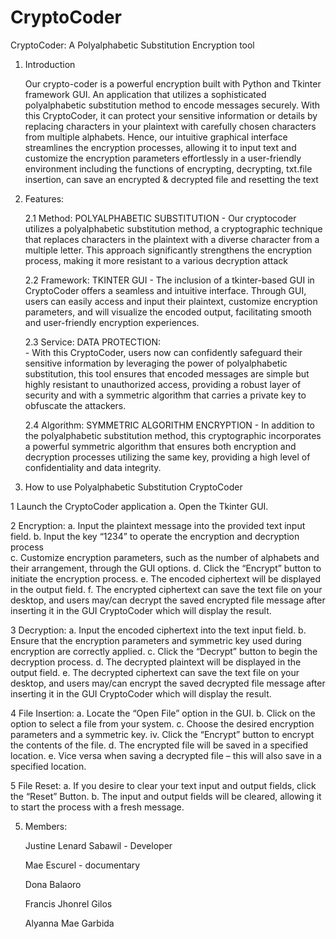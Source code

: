 # CryptoCoder


CryptoCoder: A Polyalphabetic Substitution Encryption tool 
 
 
1.	Introduction 
 
      Our crypto-coder is a powerful encryption built with Python and Tkinter framework GUI. 
      An application that utilizes a sophisticated polyalphabetic substitution method to encode messages securely.
      With this CryptoCoder, it can protect your sensitive information or details by replacing characters in your plaintext with carefully 
      chosen characters from multiple alphabets. Hence, our intuitive graphical interface streamlines the encryption processes, 
      allowing it to input text and customize the encryption parameters effortlessly in a user-friendly environment including the 
      functions of encrypting, decrypting, txt.file insertion, can save an encrypted & decrypted file and resetting the text 
      
2.	Features: 
 
      2.1	Method: POLYALPHABETIC SUBSTITUTION 
          - Our cryptocoder utilizes a polyalphabetic substitution method, a cryptographic technique that replaces characters in the plaintext
            with a diverse character from a multiple letter. This approach significantly strengthens the encryption process, making it 
            more resistant to a various decryption attack 

      2.2	Framework: TKINTER GUI 
          - The inclusion of a tkinter-based GUI in CryptoCoder offers a 
            seamless and intuitive interface. Through GUI, users can easily access and input their plaintext, customize encryption 
            parameters, and will visualize the encoded output, facilitating smooth and user-friendly encryption experiences.  

      2.3	Service: DATA PROTECTION:  
           -  With this CryptoCoder, users now can confidently safeguard their sensitive information by leveraging the power 
              of polyalphabetic substitution, this tool ensures that encoded messages are simple but highly resistant to unauthorized access, providing a robust layer of security and with a symmetric algorithm that carries a private key to obfuscate the attackers. 

      2.4	Algorithm: SYMMETRIC ALGORITHM ENCRYPTION 
          - In addition to the polyalphabetic substitution method, this cryptographic incorporates a powerful symmetric algorithm 
            that ensures both encryption and decryption processes utilizing the same key, providing a high level of confidentiality and 
            data integrity.  

3.	How to use Polyalphabetic Substitution CryptoCoder  
 
1	Launch the CryptoCoder application 
          a.	Open the Tkinter GUI. 
          
2	Encryption: 
          a.	Input the plaintext message into the provided text input field. 
          b.	Input the key “1234” to operate the encryption and decryption process  
          c.	Customize encryption parameters, such as the number of alphabets and their arrangement, through the GUI options. 
          d.	Click the “Encrypt” button to initiate the encryption process. 
          e.	The encoded ciphertext will be displayed in the output field. 
          f.	The encrypted ciphertext can save the text file on your desktop, and users may/can decrypt the saved encrypted file message after inserting it in the GUI CryptoCoder which will display the result. 


3	Decryption: 
          a.	Input the encoded ciphertext into the text input field. 
          b.	Ensure that the encryption parameters and symmetric key used during encryption are correctly applied. 
          c.	Click the “Decrypt” button to begin the decryption process. 
          d.	The decrypted plaintext will be displayed in the output field. 
          e.	The decrypted ciphertext can save the text file on your desktop, and users may/can encrypt the saved decrypted file message after inserting it in the GUI CryptoCoder which will display the result. 

4	File Insertion: 
          a.	Locate the “Open File” option in the GUI. 
          b.	Click on the option to select a file from your system. 
          c.	Choose the desired encryption parameters and a symmetric key. iv. Click the “Encrypt” button to encrypt the contents of the file. 
          d.	The encrypted file will be saved in a specified location. 
          e.	Vice versa when saving a decrypted file – this will also save in a specified location.  

5	File Reset: 
          a.	If you desire to clear your text input and output fields, click the “Reset” Button. 
          b.	The input and output fields will be cleared, allowing it to start the process with a fresh message. 

5. Members: 
  	 
 	Justine Lenard Sabawil - Developer
  
 	Mae Escurel            - documentary 
  
 	Dona Balaoro 
  
 	Francis Jhonrel Gilos 
  
 	Alyanna Mae Garbida 
